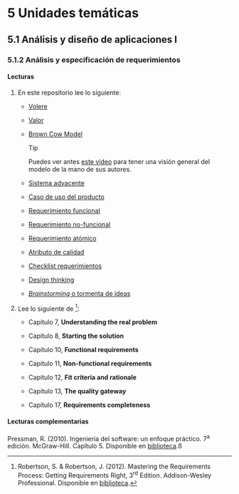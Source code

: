 # 5 Unidades temáticas

## 5.1 Análisis y diseño de aplicaciones I

### 5.1.2 Análisis y especificación de requerimientos

#### Lecturas

1. En este repositorio lee lo siguiente:

    * [Volere](/2_Tecnicas_y_herramientas/2_6_1_Volere.md)

    * [Valor](/4_Conceptos/4_Valor.md)

    * [Brown Cow Model](/2_Tecnicas_y_herramientas/2_1_09_Brown_Cow_Model.md)

      > [!TIP]
      > Puedes ver antes [este
      > video](https://www.youtube.com/watch?v=ckWaVRkM3dI) para tener una
      > visión general del modelo de la mano de sus autores.

    * [Sistema adyacente](/4_Conceptos/4_Sistema_adyacente.md)

    * [Caso de uso del producto](/4_Conceptos/4_Caso_de_uso_del_producto.md)

    * [Requerimiento funcional](/4_Conceptos/4_Requerimiento_funcional.md)

    * [Requerimiento no-funcional](/4_Conceptos/4_Requerimiento_no_funcional.md)

    * [Requerimiento atómico](/3_Plantillas/3_1_Requerimiento_atomico.md)

    * [Atributo de calidad](/4_Conceptos/4_Atributo_de_calidad.md)

    * [Checklist requerimientos](/2_Tecnicas_y_herramientas/2_1_04_Checklist_requerimientos.md)

    * [Design thinking](/2_Tecnicas_y_herramientas/2_1_08_Design_thinking.md)

    * [*Brainstorming* o tormenta de ideas](/2_Tecnicas_y_herramientas/2_1_11_Brainstorming.md)

2. Lee lo siguiente de [^1]:

    * Capítulo 7, **Understanding the real problem**

    * Capítulo 8, **Starting the solution**

    * Capítulo 10, **Functional requirements**

    * Capítulo 11, **Non-functional requirements**

    * Capítulo 12, **Fit criteria and rationale**

    * Capítulo 13, **The quality gateway**

    * Capítulo 17, **Requirements completeness**

[^1]: Robertson, S. & Robertson, J. (2012). Mastering the Requirements Process:
    Getting Requirements Right, 3<sup>rd</sup> Edition. Addison-Wesley
    Professional. Disponible en
    [biblioteca](https://catalogo.ucu.edu.uy/cgi-bin/koha/opac-detail.pl?biblionumber=121158).

#### Lecturas complementarias

Pressman, R. (2010). Ingeniería del software: un enfoque práctico. 7<sup>a</sup>
edición.  McGraw-Hill. Capítulo 5. Disponible en
[biblioteca](https://catalogo.ucu.edu.uy/cgi-bin/koha/opac-detail.pl?biblionumber=80936).ß

